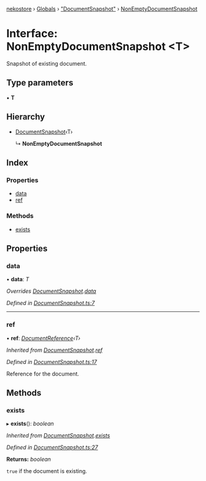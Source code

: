 [nekostore](../README.md) › [Globals](../globals.md) › ["DocumentSnapshot"](../modules/_documentsnapshot_.md) › [NonEmptyDocumentSnapshot](_documentsnapshot_.nonemptydocumentsnapshot.md)

# Interface: NonEmptyDocumentSnapshot <**T**>

Snapshot of existing document.

## Type parameters

▪ **T**

## Hierarchy

* [DocumentSnapshot](_documentsnapshot_.documentsnapshot.md)‹T›

  ↳ **NonEmptyDocumentSnapshot**

## Index

### Properties

* [data](_documentsnapshot_.nonemptydocumentsnapshot.md#data)
* [ref](_documentsnapshot_.nonemptydocumentsnapshot.md#ref)

### Methods

* [exists](_documentsnapshot_.nonemptydocumentsnapshot.md#exists)

## Properties

###  data

• **data**: *T*

*Overrides [DocumentSnapshot](_documentsnapshot_.documentsnapshot.md).[data](_documentsnapshot_.documentsnapshot.md#optional-data)*

*Defined in [DocumentSnapshot.ts:7](https://github.com/esnya/nekostore/blob/master/src/DocumentSnapshot.ts#L7)*

___

###  ref

• **ref**: *[DocumentReference](_documentreference_.documentreference.md)‹T›*

*Inherited from [DocumentSnapshot](_documentsnapshot_.documentsnapshot.md).[ref](_documentsnapshot_.documentsnapshot.md#ref)*

*Defined in [DocumentSnapshot.ts:17](https://github.com/esnya/nekostore/blob/master/src/DocumentSnapshot.ts#L17)*

Reference for the document.

## Methods

###  exists

▸ **exists**(): *boolean*

*Inherited from [DocumentSnapshot](_documentsnapshot_.documentsnapshot.md).[exists](_documentsnapshot_.documentsnapshot.md#exists)*

*Defined in [DocumentSnapshot.ts:27](https://github.com/esnya/nekostore/blob/master/src/DocumentSnapshot.ts#L27)*

**Returns:** *boolean*

`true` if the document is existing.
